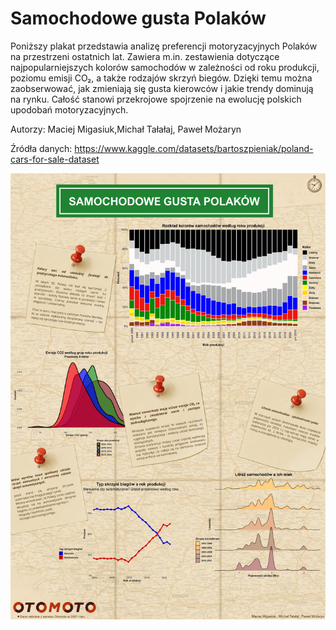 # Samochodowe gusta Polaków
Poniższy plakat przedstawia analizę preferencji motoryzacyjnych Polaków na przestrzeni ostatnich lat.
Zawiera m.in. zestawienia dotyczące najpopularniejszych kolorów samochodów w zależności od roku produkcji, poziomu emisji CO₂, a także rodzajów skrzyń biegów.
Dzięki temu można zaobserwować, jak zmieniają się gusta kierowców i jakie trendy dominują na rynku.
Całość stanowi przekrojowe spojrzenie na ewolucję polskich upodobań motoryzacyjnych. 

Autorzy: 
Maciej Migasiuk,Michał Tałałaj, Paweł Możaryn

Źródła danych: 
https://www.kaggle.com/datasets/bartoszpieniak/poland-cars-for-sale-dataset

<img src="Migasiuk_Tałałaj_Możaryn.png" align="center" width="600"/>

